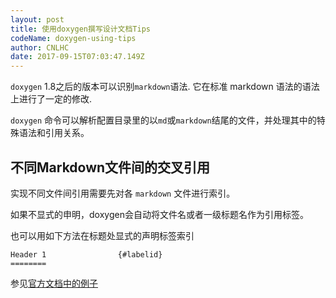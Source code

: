 ```yaml
---
layout: post
title: 使用doxygen撰写设计文档Tips
codeName: doxygen-using-tips
author: CNLHC
date: 2017-09-15T07:03:47.149Z
---
```


`doxygen` 1.8之后的版本可以识别`markdown`语法. 它在标准 markdown 语法的语法上进行了一定的修改.

`doxygen` 命令可以解析配置目录里的以`md`或`markdown`结尾的文件，并处理其中的特殊语法和引用关系。

## 不同Markdown文件间的交叉引用

实现不同文件间引用需要先对各 `markdown` 文件进行索引。

如果不显式的申明，doxygen会自动将文件名或者一级标题名作为引用标签。

也可以用如下方法在标题处显式的声明标签索引

    Header 1                {#labelid}
    ========

参见[官方文档中的例子](https://www.stack.nl/~dimitri/doxygen/manual/markdown.html#md_header_id)
